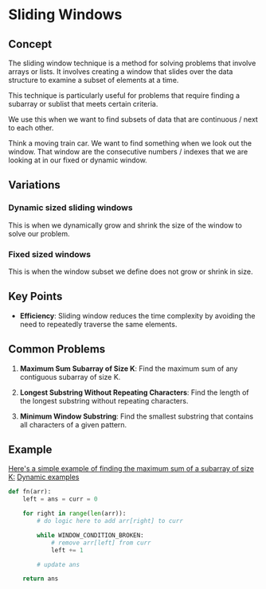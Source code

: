 # Sliding Windows

## Concept

The sliding window technique is a method for solving problems that involve arrays or lists. It involves creating a window that slides over the data structure to examine a subset of elements at a time.

This technique is particularly useful for problems that require finding a subarray or sublist that meets certain criteria.

We use this when we want to find subsets of data that are continuous / next to each other.

Think a moving train car. We want to find something when we look out the window. That window are the consecutive numbers / indexes that we are looking at in our fixed or dynamic window.

## Variations

### Dynamic sized sliding windows

This is when we dynamically grow and shrink the size of the window to solve our problem.

### Fixed sized windows

This is when the window subset we define does not grow or shrink in size.

## Key Points

- **Efficiency**: Sliding window reduces the time complexity by avoiding the need to repeatedly traverse the same elements.

## Common Problems

1. **Maximum Sum Subarray of Size K**: Find the maximum sum of any contiguous subarray of size K.

2. **Longest Substring Without Repeating Characters**: Find the length of the longest substring without repeating characters.

3. **Minimum Window Substring**: Find the smallest substring that contains all characters of a given pattern.

## Example

[Here's a simple example of finding the maximum sum of a subarray of size K:](./fixedSlidingEg.py)
[Dynamic examples](./dynamicSlidingEg.py)

```py
def fn(arr):
    left = ans = curr = 0

    for right in range(len(arr)):
        # do logic here to add arr[right] to curr

        while WINDOW_CONDITION_BROKEN:
            # remove arr[left] from curr
            left += 1

        # update ans

    return ans
```
